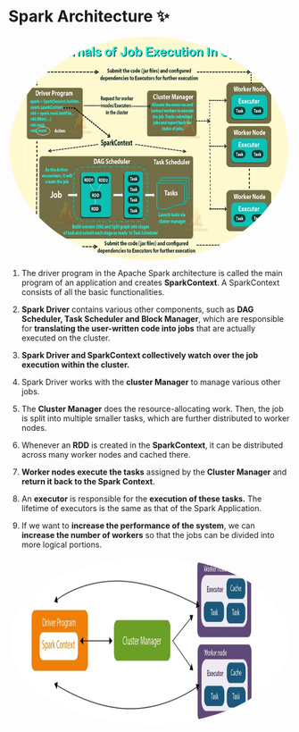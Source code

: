 # Spark Architecture ✨

<div align="center">
<img align="center" alt="spark" src="https://github.com/urja2001/Databricks-Complete-Notes-HandsOn/blob/757cc322b1305084c643da90fda25d16eae9c97a/Chapter%200%20-%20Architecture%20of%20Spark/pics/SparkArchitecture_1.jpg" width="500" height="400" style="border-radius:50%">
</div>

1. The driver program in the Apache Spark architecture is called the main program of an application and creates <b>SparkContext</b>. A SparkContext consists of all the basic functionalities. <br>

2. <b>Spark Driver</b> contains various other components, such as <b>DAG Scheduler, Task Scheduler and Block Manager</b>, which are responsible for <b>translating the user-written code into jobs</b> that are actually executed on the cluster.<br>

3. <b>Spark Driver and SparkContext collectively watch over the job execution within the cluster.</b> <br>

4. Spark Driver works with the <b>cluster Manager</b> to manage various other jobs.
   
6. The <b>Cluster Manager</b> does the resource-allocating work. Then, the job is split into multiple smaller tasks, which are further distributed to worker nodes.<br>

7. Whenever an <b>RDD</b> is created in the <b>SparkContext</b>, it can be distributed across many worker nodes and cached there.<br>
8. <b>Worker nodes execute the tasks</b> assigned by the <b> Cluster Manager</b> and <b> return it back to the Spark Context</b>.<br>

9. An <b>executor</b> is responsible for the <b>execution of these tasks.</b> The lifetime of executors is the same as that of the Spark Application. <br>
10. If we want to <b>increase the performance of the system</b>, we can <b>increase the number of workers</b> so that the jobs can be divided into more logical portions.<br>

<div align="center">
<img align="center" alt="spark" src="https://github.com/urja2001/Databricks-Complete-Notes-HandsOn/blob/9a9aa6d73642e738a968dedd57c2612d4fc8822a/Chapter%200%20-%20Architecture%20of%20Spark/pics/SparkArchitecture_2.jpg" width="600" height="300" style="border-radius:50%">
</div>
